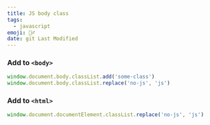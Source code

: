 ```yaml
---
title: JS body class
tags:
  - javascript
emoji: 🤷‍♂️
date: git Last Modified
---
```


### Add to `<body>`

```js
window.document.body.classList.add('some-class')
window.document.body.classList.replace('no-js', 'js')
```

### Add to `<html>`

```js
window.document.documentElement.classList.replace('no-js', 'js')
```
